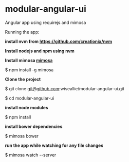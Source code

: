 modular-angular-ui
==================

Angular app using requirejs and mimosa

Running the app:

**install nvm from https://github.com/creationix/nvm**

**Install nodejs and npm using nvm**

**Install mimosa [mimosa](http://mimosa.io/)**

$ npm install -g mimosa

**Clone the project**

$ git clone git@github.com:wiseallie/modular-angular-ui.git

$ cd modular-angular-ui

**install node modules**

$ npm install

**install bower dependencies**

$ mimosa bower

**run the app while watching for any file changes**

$ mimosa watch --server

